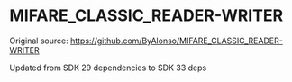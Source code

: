 # MIFARE_CLASSIC_READER-WRITER

Original source: https://github.com/ByAlonso/MIFARE_CLASSIC_READER-WRITER

Updated from SDK 29 dependencies to SDK 33 deps

